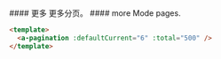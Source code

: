 
<cn>
#### 更多
更多分页。
</cn>

<us>
#### more
Mode pages.
</us>

```html
<template>
  <a-pagination :defaultCurrent="6" :total="500" />
</template>
```

